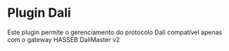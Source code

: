 # Plugin Dali

Este plugin permite o gerenciamento do protocolo Dali compatível apenas com o gateway HASSEB DaliMaster v2
